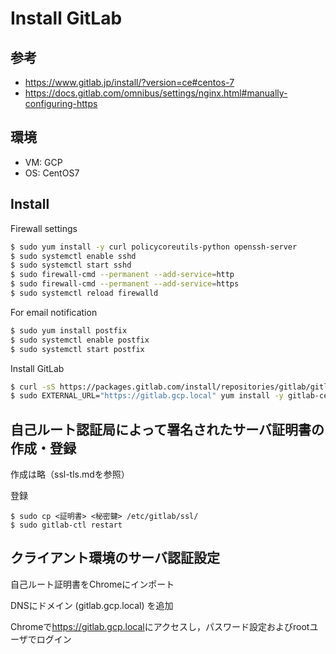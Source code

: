 # Install GitLab


## 参考
- https://www.gitlab.jp/install/?version=ce#centos-7
- https://docs.gitlab.com/omnibus/settings/nginx.html#manually-configuring-https


## 環境
- VM: GCP
- OS: CentOS7


## Install
Firewall settings
```bash
$ sudo yum install -y curl policycoreutils-python openssh-server
$ sudo systemctl enable sshd
$ sudo systemctl start sshd
$ sudo firewall-cmd --permanent --add-service=http
$ sudo firewall-cmd --permanent --add-service=https
$ sudo systemctl reload firewalld
```

For email notification
```bash
$ sudo yum install postfix
$ sudo systemctl enable postfix
$ sudo systemctl start postfix
```

Install GitLab
```bash
$ curl -sS https://packages.gitlab.com/install/repositories/gitlab/gitlab-ce/script.rpm.sh | sudo bash
$ sudo EXTERNAL_URL="https://gitlab.gcp.local" yum install -y gitlab-ce
```


## 自己ルート認証局によって署名されたサーバ証明書の作成・登録
作成は略（ssl-tls.mdを参照）

登録
```
$ sudo cp <証明書> <秘密鍵> /etc/gitlab/ssl/
$ sudo gitlab-ctl restart
```


## クライアント環境のサーバ認証設定
自己ルート証明書をChromeにインポート

DNSにドメイン (gitlab.gcp.local) を追加

Chromeで<https://gitlab.gcp.local>にアクセスし，パスワード設定およびrootユーザでログイン
